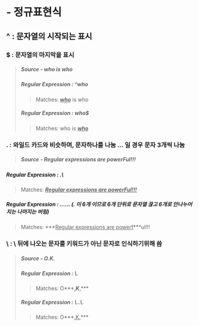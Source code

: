 # - 정규표현식

### 

## ^ : 문자열의 시작되는 표시

### $ : 문자열의 마지막을 표시
> ##### Source - who is who
>
> ##### Regular Expression : ^who
>
> > Matches:	<u>***who***</u> is who
>
> ##### Regular Expression : who$
>
> > Matches:	who is ***<u>who</u>***

### . : 와일드 카드와 비슷하며, 문자하나를 나눔 ... 일 경우 문자 3개씩 나눔
> ##### Source - Regular expressions are powerFul!!!

##### Regular Expression : .\
> Matches:	***<u>Regular expressions are powerFul!!!</u>***
##### Regular Expression : ......  (. 이 6개 이므로 6개 단위로 문자열 끊고 6개로 안나누어지는 나머지는 버림)

> Matches:	***<u>Regular expressions are powerf</u>***ul!!!

### \ : \ 뒤에 나오는 문자를 키워드가 아닌 문자로 인식하기위해 씀

> ##### Source - O.K.
>
> ##### Regular Expression : \\.
>
> >Matches:	O***<u>.</u>***K***<u>.</u>***
>
> ##### Regular Expression : \\..\\.
>
> > Matches:	O***<u>.K.</u>***

